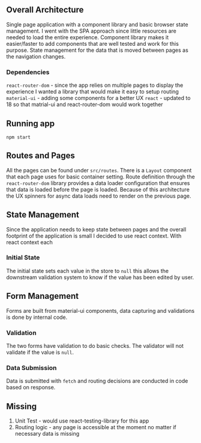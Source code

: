 ## Overall Architecture 
Single page application with a component library and basic browser state management.
I went with the SPA approach since little resources are needed to load the entire experience.
Component library makes it easier/faster to add components that are well tested and work for this purpose.
State management for the data that is moved between pages as the navigation changes.

### Dependencies
`react-router-dom` - since the app relies on multiple pages to display the experience I wanted a library that would make it easy to setup routing
`material-ui` - adding some components for a better UX
`react` - updated to 18 so that matrial-ui and react-router-dom would work together

## Running app
`npm start`

## Routes and Pages
All the pages can be found under `src/routes`.  There is a `Layout` component that each page uses for basic container setting.
Route definition through the `react-router-dom` library provides a data loader configuration that ensures that data is loaded before the page is loaded.  Because of this architecture the UX spinners for async data loads need to render on the previous page.

## State Management
Since the application needs to keep state between pages and the overall footprint of the application is small I decided to use react context.
With react context each 
### Initial State
The initial state sets each value in the store to `null` this allows the downstream validation system to know if the value has been edited by user.

## Form Management
Forms are built from material-ui components, data capturing and validations is done by internal code.
### Validation
The two forms have validation to do basic checks.  The validator will not validate if the value is `null`.   
### Data Submission
Data is submitted with `fetch` and routing decisions are conducted in code based on response.

## Missing
1. Unit Test - would use react-testing-library for this app
2. Routing logic - any page is accessible at the moment no matter if necessary data is missing